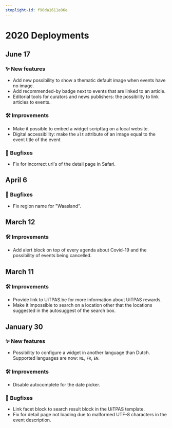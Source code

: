```yaml
---
stoplight-id: f90da1611e86e
---
```


# 2020 Deployments

## June 17

### ✨ New features

* Add new possibility to show a thematic default image when events have no image.
* Add recommended-by badge next to events that are linked to an article.
* Editorial tools for curators and news publishers: the possibility to link articles to events.

### 🛠 Improvements

* Make it possible to embed a widget scripttag on a local website.
* Digital accessibility: make the `alt` attribute of an image equal to the event title of the event

### 🐛 Bugfixes

* Fix for incorrect url's of the detail page in Safari.

## April 6

### 🐛 Bugfixes

* Fix region name for "Waasland".

## March 12

### 🛠 Improvements

* Add alert block on top of every agenda about Covid-19 and the possibility of events being cancelled.

## March 11

### 🛠 Improvements

* Provide link to UiTPAS.be for more information about UiTPAS rewards.
* Make it impossible to search on a location other that the locations suggested in the autosuggest of the search box.

## January 30

### ✨ New features

* Possibility to configure a widget in another language than Dutch. Supported languages are now: `NL`, `FR`, `EN`.

### 🛠 Improvements

* Disable autocomplete for the date picker.

### 🐛 Bugfixes

* Link facet block to search result block in the UiTPAS template.
* Fix for detail page not loading due to malformed UTF-8 characters in the event description.
